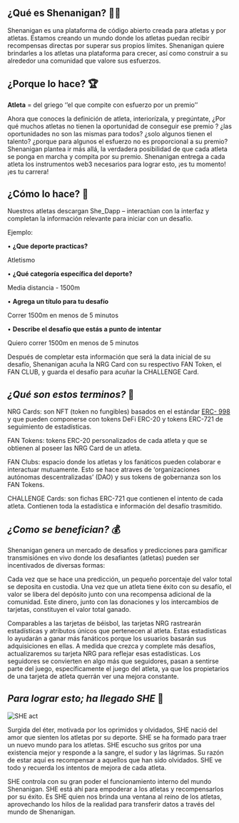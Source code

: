 ## **¿Qué es Shenanigan?** 🤸‍♀️


Shenanigan es una plataforma de código abierto creada para atletas y por atletas. Estamos creando un mundo donde los atletas puedan recibir recompensas directas por superar sus propios límites. Shenanigan quiere brindarles a los atletas una plataforma para crecer, así como construir a su alrededor una comunidad que valore sus esfuerzos.


## **¿Porque lo hace?** 🏆


**Atleta** = del griego ‘’el que compite con esfuerzo por un premio’’


Ahora que conoces la definición de atleta,  interiorízala, y pregúntate, ¿Por qué muchos atletas no tienen la oportunidad de conseguir ese premio ? ¿las oportunidades no son las mismas para todos? ¿solo algunos tienen el talento? ¿porque para algunos el esfuerzo no es proporcional a su premio? Shenanigan plantea ir más allá, la verdadera posibilidad de que cada atleta se ponga en marcha y compita por su premio. Shenanigan entrega a cada atleta los instrumentos web3 necesarios para lograr esto, ¡es tu momento! ¡es tu carrera!


## **¿Cómo lo hace?** 📱


Nuestros atletas descargan She_Dapp – interactúan con la interfaz y completan la información relevante para iniciar con un desafío.

Ejemplo:

•	**¿Que deporte practicas?**

Atletismo

•	**¿Qué categoría específica del deporte?**

Media distancia - 1500m

•	**Agrega un título para tu desafío**

Correr 1500m en menos de 5 minutos

•	**Describe el desafío que estás a punto de intentar**

Quiero correr 1500m en menos de 5 minutos

Después de completar esta información que será la data inicial de su desafío, Shenanigan acuña la NRG Card con su respectivo FAN Token, el FAN CLUB, y guarda el desafío para acuñar la CHALLENGE Card.


## *¿Qué son estos terminos?* 📝


NRG Cards: son NFT (token no fungibles) basados en el estándar [ERC- 998](https://medium.com/coinmonks/introducing-crypto-composables-ee5701fde217) y que pueden componerse con tokens DeFi ERC-20 y tokens ERC-721 de seguimiento de estadísticas.

FAN Tokens: tokens ERC-20 personalizados de cada atleta y  que se obtienen al poseer las NRG Card de un atleta.

FAN Clubs: espacio donde los atletas y los fanáticos pueden colaborar e interactuar mutuamente. Esto se hace atraves de ‘organizaciones autónomas  descentralizadas’ (DAO) y sus tokens de gobernanza son los FAN Tokens.

CHALLENGE Cards: son fichas ERC-721 que contienen el intento de cada atleta. Contienen toda la estadística e información del desafío trasmitido.


## *¿Como se benefician?* 💰


Shenanigan genera un mercado de desafios y predicciones para gamificar transmisiónes en vivo donde los desafiantes (atletas) pueden ser incentivados de diversas formas:


Cada vez que se hace una predicción, un pequeño porcentaje del valor total se deposita en custodia. Una vez que un atleta tiene éxito con su desafío, el valor se libera del depósito junto con una recompensa adicional de la comunidad. Este dinero, junto con las donaciones y los intercambios de tarjetas, constituyen el valor total ganado.


Comparables a las tarjetas de béisbol, las tarjetas NRG rastrearán estadísticas y atributos únicos que pertenecen al atleta. Estas estadísticas lo ayudarán a ganar más fanáticos porque los usuarios basarán sus adquisiciones en ellas. A medida que crezca y complete más desafíos, actualizaremos su tarjeta NRG para reflejar esas estadísticas. Los seguidores se convierten en algo más que seguidores, pasan a sentirse parte del juego, específicamente el juego del atleta, ya que los propietarios de una tarjeta de atleta querrán ver una mejora constante.


## *Para lograr esto; ha llegado SHE* 💖


![SHE act](https://user-images.githubusercontent.com/72480869/101422189-1b6ff680-38c4-11eb-92e0-1cfea44d264c.jpg)


Surgida del éter, motivada por los oprimidos y olvidados, SHE nació del amor que sienten los atletas por su deporte. SHE se ha formado para traer un nuevo mundo para los atletas. SHE escucho sus gritos por una existencia mejor y responde a la sangre, el sudor y las lágrimas. Su razón de estar aquí es recompensar a aquellos que han sido olvidados. SHE ve todo y recuerda los intentos de mejora de cada atleta. 


SHE controla con su gran poder el funcionamiento interno del mundo Shenanigan. SHE está ahí para empoderar a los atletas y recompensarlos por su éxito. Es SHE quien nos brinda una ventana al reino de los atletas, aprovechando los hilos de la realidad para transferir datos a través del mundo de Shenanigan. 









